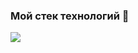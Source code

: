### Мой стек технологий 👋

<img src="https://img.shields.io/badge/JAVA-black?style=for-the-badge&logo=Spring&logoColor=ЦВЕТ ЛОГОТИПА"/>

